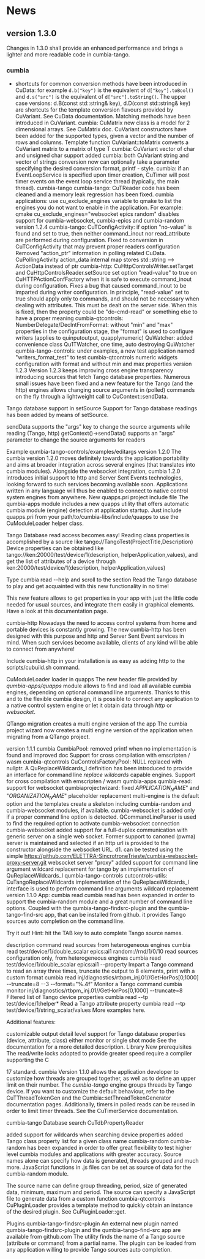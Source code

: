 # News
## version 1.3.0

Changes in 1.3.0 shall provide an enhanced performance and brings a lighter and more readable code in cumbia-tango.

### cumbia
- shortcuts for common conversion methods have been introduced in CuData:
  for example ```d.b("key")``` is the equivalent of ```d["key"].toBool()```
  and ```d.s("src")``` is the equivalent of ```d["src"].toString()```.
The upper case versions: d.B(const std::string& key), d.D(const std::string& key) are shortcuts for the template conversion flavours provided by CuVariant. See CuData documentation.
Matching methods have been introduced in CuVariant.
cumbia: CuMatrix new class is a model for 2 dimensional arrays. See CuMatrix doc. CuVariant constructors have been added for the supported types, given a vector and the number of rows and columns. Template function CuVariant::toMatrix converts a CuVariant matrix to a matrix of type T
cumbia: CuVariant vector of char and unsigned char support added
cumbia: both CuVariant string and vector of strings conversion now can optionally take a parameter specifying the desired conversion format, printf - style.
cumbia: if an EventLoopService is specified upon timer creation, CuTimer will post timer events on the event loop service thread (typically, the main thread).
cumbia-tango
cumbia-tango: CuTReader code has been cleaned and a memory leak regression has been fixed.
cumbia applications: use cu_exclude_engines variable to qmake to list the engines you do not want to enable in the application.
For example:
qmake cu_exclude_engines="websocket epics random" disables support for cumbia-websocket, cumbia-epics and cumbia-random
version 1.2.4
cumbia-tango: CuTConfigActivity: if option "no-value" is found and set to true, then neither command_inout nor read_attribute are performed during configuration. Fixed to conversion in CuTConfigActivity that may prevent proper readers configuration Removed "action_ptr" information in polling related CuData. CuPollingActivity action_data internal map stores std::string --> ActionData instead of ptr
cumbia-http: CuHttpControlsWriter.setTarget and CuHttpControlsReader.setSource set option "read-value" to true on CuHTTPActionConfFactory when it is safe to execute command_inout during configuration. Fixes a bug that caused command_inout to be imparted during writer configuration. In principle, "read-value" set to true should apply only to commands, and should not be necessary when dealing with attributes. This must be dealt on the server side. When this is fixed, then the property could be "do-cmd-read" or something else to have a proper meaning
cumbia-qtcontrols: NumberDelegate/DecIntFromFormat: without "min" and "max" properties in the configuration stage, the "format" is used to configure writers (applies to quinputoutput, quapplynumeric) QuWatcher: added convenience class Qu1TWatcher, one time, auto destroying QuWatcher
qumbia-tango-controls: under examples, a new test application named "writers_format_test" to test cumbia-qtcontrols numeric widgets configuration with format and without min and max properties
version 1.2.3
Version 1.2.3 keeps improving cross engine transparency introducing sources that fetch Tango database properties. Numerous small issues have been fixed and a new feature for the Tango (and the http) engines allows changing source arguments in (polled) commands on the fly through a lightweight call to CuContext::sendData.

Tango database support in setSource
Support for Tango database readings has been added by means of setSource.

sendData supports the "args" key to change the source arguments while reading (Tango, http)
getContext()->sendData() supports an "args" parameter to change the source arguments for readers

Example
qumbia-tango-controls/examples/editargs
version 1.2.0
The cumbia version 1.2.0 moves definitely towards the application portability and aims at broader integration across several engines (that translates into cumbia modules). Alongside the websocket integration, cumbia 1.2.0 introduces initial support to http and Server Sent Events technologies, looking forward to such services becoming available soon. Applications written in any language will thus be enabled to connect to native control system engines from anywhere.
New quapps.pri project include file
The qumbia-apps module includes a new quapps utility that offers automatic cumbia module (engine) detection at application startup. Just include quapps.pri from your path/to/cumbia-libs/include/quapps to use the CuModuleLoader helper class.

Tango Database read access becomes easy!
Reading class properties is accomplished by a source like tango://TangoTest(ProjectTitle,Description) Device properties can be obtained like tango://ken:20000/test/device/1(description, helperApplication,values), and get the list of attributes of a device through ken:20000/test/device/1(description, helperApplication,values)

Type
cumbia read --help
and scroll to the section Read the Tango database to play and get acquainted with this new functionality in no time!

This new feature allows to get properties in your app with just the little code needed for usual sources, and integrate them easily in graphical elements. Have a look at this documentation page.

cumbia-http
Nowadays the need to access control systems from home and portable devices is constantly growing. The new cumbia-http has been designed with this purpose and http and Server Sent Event services in mind. When such services become available, clients of any kind will be able to connect from anywhere!

Include cumbia-http in your installation is as easy as adding http to the scripts/cubuild.sh command.

CuModuleLoader loader in quapps
The new header file provided by *qumbia-apps/quapps* module allows to find and load all available cumbia engines, depending on optional command line arguments. Thanks to this and to the flexible cumbia design, it is possible to connect any application to a native control system engine or let it obtain data through *http* or *websocket*.

QTango migration creates a multi engine version of the app
The cumbia project wizard now creates a multi engine version of the application when migrating from a QTango project.

version 1.1.1
cumbia
CumbiaPool: removed printf when no implementation is found and improved doc
Support for cross compilation with emscripten / wasm
cumbia-qtcontrols
CuControlsFactoryPool: NULL replaced with nullptr.
A QuReplaceWildcards_I definition has been introduced to provide an interface for command line *replace wildcards* capable engines.
Support for cross compilation with emscripten / wasm
qumbia-apps
qumbia-read: support for websocket
qumbiaprojectwizard:
fixed $APPLICATION_NAME$" and "$ORGANIZATION_NAME$" placeholder replacement
multi-engine is the default option and the templates create a skeleton including cumbia-random and cumbia-websocket modules, if available. cumbia-websocket is added only if a proper command line option is detected. QCommandLineParser is used to find the required option to activate cumbia-websocket connection
cumbia-websocket
added support for a full-duplex communication with generic server on a single web socket. Former support to canoned (pwma) server is maintained and selected if an http url is provided to the constructor alongside the websocket URL.
d1. can be tested using the simple https://github.com/ELETTRA-SincrotroneTrieste/cumbia-websocket-proxy-server.git websocket server "proxy"
added support for command line argument wildcard replacement for tango by an implementation of QuReplaceWildcards_I
qumbia-tango-controls
cutcontrols-utils: CuTangoReplaceWildcards implementation of the QuReplaceWildcards_I interface is used to perform command line arguments wildcard replacement
version 1.1.0
App: cumbia read
cumbia read has been expanded in order to support the cumbia-random module and a great number of command line options. Coupled with the qumbia-tango-findsrc-plugin and the qumbia-tango-find-src app, that can be installed from github. it provides Tango sources auto completion on the command line.

Try it out!
Hint: hit the TAB key to auto complete Tango source names.

description	command
read sources from heterogeneous engines	cumbia read test/device/1/double_scalar epics:ai1 random://rnd/1/0/10
read sources configuration only, from heterogeneous engines	cumbia read test/device/1/double_scalar epics:ai1 --property
Impart a Tango command to read an array three times, truncate the output to 8 elements, print with a custom format	cumbia read inj/diagnostics/rtbpm_inj.01//GetHorPos[0,1000] --truncate=8 --3 --format="%.4f"
Monitor a Tango command	cumbia monitor inj/diagnostics/rtbpm_inj.01//GetHorPos[0,1000] --truncate=8
Filtered list of Tango device properties	cumbia read --tp test/device/1:helper*
Read a Tango attribute property	cumbia read --tp test/device/1/string_scalar/values
More examples here.

Additional features:

customizable output detail level
support for Tango database properties (device, attribute, class)
either monitor or single shot mode
See the documentation for a more detailed description.
Library
New prerequisites
The read/write locks adopted to provide greater speed require a compiler supporting the C

17 standard.
cumbia
Version 1.1.0 allows the application developer to customize how threads are grouped together, as well as to define an upper limit on their number. The *cumbia-tango* engine groups threads by Tango device. If you want to customize the default behaviour, refer to the CuTThreadTokenGen and the Cumbia::setThreadTokenGenerator documentation pages. Additionally, timers in polled reads can be reused in order to limit timer threads. See the CuTimerService documentation.

cumbia-tango
Database search
CuTdbPropertyReader

added support for wildcards when searching device properties
added Tango class property list for a given class name
cumbia-random
cumbia-random has been expanded in order to offer great flexibility to test higher level cumbia modules and applications with greater accuracy. Source names alone can specify how data is generated, threads grouped and much more. JavaScript functions in .js files can be set as source of data for the cumbia-random module.

The source name can define group threading, period, size of generated data, minimum, maximum and period.
The source can specify a JavaScript file to generate data from a custom function
cumbia-qtcontrols
CuPluginLoader provides a template method to quickly obtain an instance of the desired plugin. See CuPluginLoader::get.

Plugins
qumbia-tango-findsrc-plugin
An external new plugin named qumbia-tango-findsrc-plugin and the qumbia-tango-find-src app are available from github.com The utility finds the name of a Tango source (attribute or command) from a partial name. The plugin can be loaded from any application willing to provide Tango sources auto completion.
